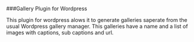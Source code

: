 ###Gallery Plugin for Wordpress

This plugin for wordpress alows it to generate galleries saperate from the usual Wordpress gallery manager. This galleries have a name and a list of images with captions, sub captions and url.
